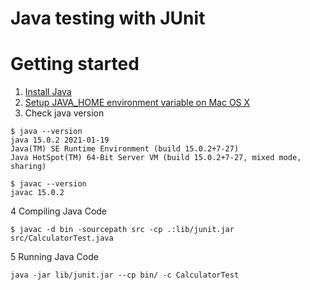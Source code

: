 # Java testing with JUnit

# Getting started

1. [Install Java](https://docs.oracle.com/javase/10/install/installation-jdk-and-jre-macos.htm#JSJIG-GUID-C5F0BF25-3487-4F33-9275-7000C8E1C58C)
2. [Setup JAVA_HOME environment variable on Mac OS X](https://gist.github.com/fabianogoes/bf7aa20b007d8dda1ed2)
3. Check java version
```shell
$ java --version
java 15.0.2 2021-01-19
Java(TM) SE Runtime Environment (build 15.0.2+7-27)
Java HotSpot(TM) 64-Bit Server VM (build 15.0.2+7-27, mixed mode, sharing)
````
```shell
$ javac --version
javac 15.0.2
```
4 Compiling Java Code
```shell
$ javac -d bin -sourcepath src -cp .:lib/junit.jar src/CalculatorTest.java
```
5 Running Java Code
```shell
java -jar lib/junit.jar --cp bin/ -c CalculatorTest
```